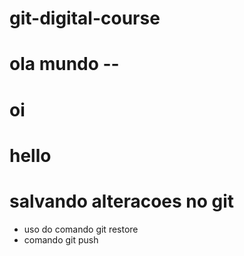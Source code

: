 # git-digital-course
# ola mundo --
# oi
# hello
# salvando alteracoes no git
* uso do comando git restore
* comando git push